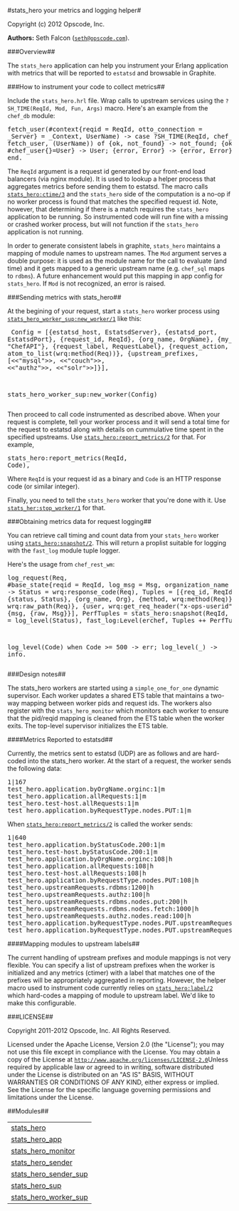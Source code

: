 

#stats_hero your metrics and logging helper#


Copyright (c) 2012 Opscode, Inc.

__Authors:__ Seth Falcon ([`seth@opscode.com`](mailto:seth@opscode.com)).

###<a name="Overview">Overview</a>##


The `stats_hero` application can help you instrument your Erlang
application with metrics that will be reported to `estatsd` and
browsable in Graphite.

###<a name="How_to_instrument_your_code_to_collect_metrics">How to instrument your code to collect metrics</a>##


Include the `stats_hero.hrl` file. Wrap calls to upstream services
using the `?SH_TIME(ReqId, Mod, Fun, Args)` macro. Here's an example
from the `chef_db` module:<pre>fetch_user(#context{reqid = ReqId, otto_connection = _Server} = _Context, UserName) ->
    case ?SH_TIME(ReqId, chef_sql, fetch_user, (UserName)) of
        {ok, not_found} ->
            not_found;
        {ok, #chef_user{}=User} ->
            User;
        {error, Error} ->
            {error, Error}
    end.</pre>

The `ReqId` argument is a request id generated by our front-end load
balancers (via nginx module). It is used to lookup a helper process
that aggregates metrics before sending them to estatsd. The macro
calls [`stats_hero:ctime/3`](stats_hero.md#ctime-3) and the `stats_hero` side of the computation is a
no-op if no worker process is found that matches the specified request
id. Note, however, that determining if there is a match requires the
`stats_hero` application to be running. So instrumented code will run
fine with a missing or crashed worker process, but will not function
if the `stats_hero` application is not running.

In order to generate consistent labels in graphite, `stats_hero`
maintains a mapping of module names to upstream names. The `Mod`
argument serves a double purpose: it is used as the module name for
the call to evaluate (and time) and it gets mapped to a generic
upstream name (e.g. `chef_sql` maps to `rdbms`). A future enhancement
would put this mapping in app config for `stats_hero`. If `Mod` is not
recognized, an error is raised.

###<a name="Sending_metrics_with_stats_hero">Sending metrics with stats_hero</a>##


At the begining of your request, start a `stats_hero` worker process
using [`stats_hero_worker_sup:new_worker/1`](stats_hero_worker_sup.md#new_worker-1) like this:<pre>    Config = [{estatsd_host, EstatsdServer},
              {estatsd_port, EstatsdPort},
              {request_id, ReqId},
              {org_name, OrgName},
              {my_app, "ChefAPI"},
              {request_label, RequestLabel},
              {request_action, atom_to_list(wrq:method(Req))},
              {upstream_prefixes, [<<"mysql">>, <<"couch">>, <<"authz">>, <<"solr">>]}],

stats_hero_worker_sup:new_worker(Config)</pre>

Then proceed to call code instrumented as described above. When your
request is complete, tell your worker process and it will send a total
time for the request to estatsd along with details on cummulative time
spent in the specified upstreams. Use [`stats_hero:report_metrics/2`](stats_hero.md#report_metrics-2)
for that. For example,<pre>stats_hero:report_metrics(ReqId, Code),</pre>

Where `ReqId` is your request id as a binary and `Code` is an HTTP
response code (or similar integer).

Finally, you need to tell the `stats_hero` worker that you're done
with it. Use [`stats_her:stop_worker/1`](stats_her.md#stop_worker-1) for that.

###<a name="Obtaining_metrics_data_for_request_logging">Obtaining metrics data for request logging</a>##


You can retrieve call timing and count data from your `stats_hero` worker using [`stats_hero:snapshot/2`](stats_hero.md#snapshot-2). This will return a proplist suitable for logging with the `fast_log` module tuple logger.

Here's the usage from `chef_rest_wm`:<pre>log_request(Req, #base_state{reqid = ReqId, log_msg = Msg, organization_name = Org}) ->
    Status = wrq:response_code(Req),
    Tuples = [{req_id, ReqId},
              {status, Status},
              {org_name, Org},
              {method, wrq:method(Req)},
              {path, wrq:raw_path(Req)},
              {user, wrq:get_req_header("x-ops-userid", Req)},
              {msg, {raw, Msg}}],
    PerfTuples = stats_hero:snapshot(ReqId, agg),
    Level = log_level(Status),
    fast_log:Level(erchef, Tuples ++ PerfTuples).

log_level(Code) when Code >= 500 ->
    err;
log_level(_) ->
    info.</pre>

###<a name="Design_notes">Design notes</a>##


The stats_hero workers are started using a `simple_one_for_one`
dynamic supervisor. Each worker updates a shared ETS table that
maintains a two-way mapping between worker pids and request ids.  The
workers also register with the `stats_hero_monitor` which monitors
each worker to ensure that the pid/reqid mapping is cleaned from the
ETS table when the worker exits. The top-level supervisor initializes
the ETS table.

####<a name="Metrics_Reported_to_estatsd">Metrics Reported to estatsd</a>##


Currently, the metrics sent to estatsd (UDP) are as follows and are
hard-coded into the stats_hero worker. At the start of a request, the
worker sends the following data:<pre>1|167
test_hero.application.byOrgName.orginc:1|m
test_hero.application.allRequests:1|m
test_hero.test-host.allRequests:1|m
test_hero.application.byRequestType.nodes.PUT:1|m</pre>When [`stats_hero:report_metrics/2`](stats_hero.md#report_metrics-2) is called the worker sends:
<pre>1|640
test_hero.application.byStatusCode.200:1|m
test_hero.test-host.byStatusCode.200:1|m
test_hero.application.byOrgName.orginc:108|h
test_hero.application.allRequests:108|h
test_hero.test-host.allRequests:108|h
test_hero.application.byRequestType.nodes.PUT:108|h
test_hero.upstreamRequests.rdbms:1200|h
test_hero.upstreamRequests.authz:100|h
test_hero.upstreamRequests.rdbms.nodes.put:200|h
test_hero.upstreamRequests.rdbms.nodes.fetch:1000|h
test_hero.upstreamRequests.authz.nodes.read:100|h
test_hero.application.byRequestType.nodes.PUT.upstreamRequests.rdbms:1200|h
test_hero.application.byRequestType.nodes.PUT.upstreamRequests.authz:100|h</pre>

####<a name="Mapping_modules_to_upstream_labels">Mapping modules to upstream labels</a>##


The current handling of upstream prefixes and module mappings is not
very flexible. You can specify a list of upstream prefixes when the
worker is initialized and any metrics (ctimer) with a label that
matches one of the prefixes will be appropriately aggregated in
reporting. However, the helper macro used to instrument code currently
relies on [`stats_hero:label/2`](stats_hero.md#label-2) which hard-codes a mapping of
module to upstream label. We'd like to make this configurable.

###<a name="LICENSE">LICENSE</a>##


Copyright 2011-2012 Opscode, Inc. All Rights Reserved.

Licensed under the Apache License, Version 2.0 (the "License"); you
may not use this file except in compliance with the License.  You may
obtain a copy of the License at [`http://www.apache.org/licenses/LICENSE-2.0`](http://www.apache.org/licenses/LICENSE-2.0)Unless required by applicable law or agreed to in writing, software
distributed under the License is distributed on an "AS IS" BASIS,
WITHOUT WARRANTIES OR CONDITIONS OF ANY KIND, either express or
implied.  See the License for the specific language governing
permissions and limitations under the License.


##Modules##


<table width="100%" border="0" summary="list of modules">
<tr><td><a href="stats_hero.md" class="module">stats_hero</a></td></tr>
<tr><td><a href="stats_hero_app.md" class="module">stats_hero_app</a></td></tr>
<tr><td><a href="stats_hero_monitor.md" class="module">stats_hero_monitor</a></td></tr>
<tr><td><a href="stats_hero_sender.md" class="module">stats_hero_sender</a></td></tr>
<tr><td><a href="stats_hero_sender_sup.md" class="module">stats_hero_sender_sup</a></td></tr>
<tr><td><a href="stats_hero_sup.md" class="module">stats_hero_sup</a></td></tr>
<tr><td><a href="stats_hero_worker_sup.md" class="module">stats_hero_worker_sup</a></td></tr></table>

